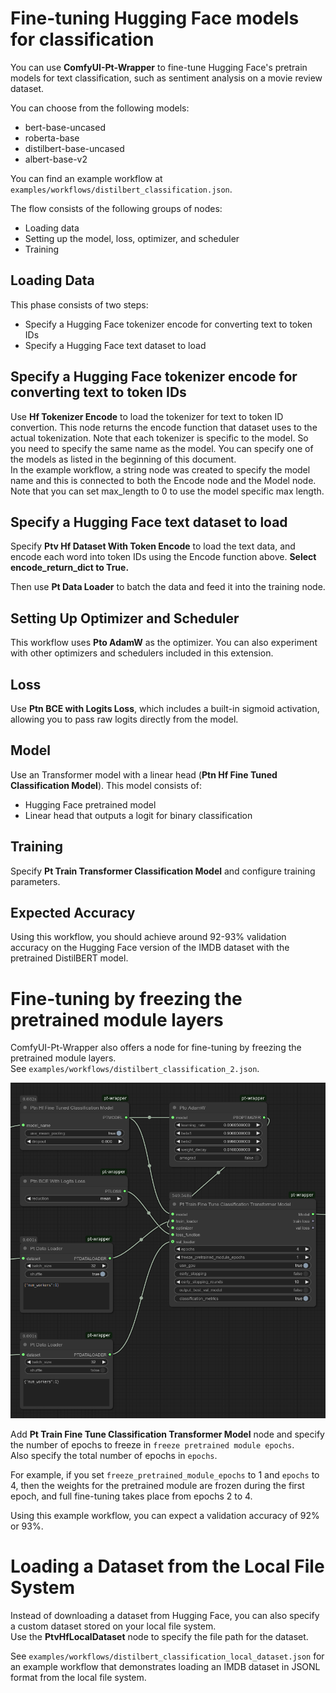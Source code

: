 # Fine-tuning Hugging Face models for classification

You can use **ComfyUI-Pt-Wrapper** to fine-tune Hugging Face's pretrain models for text classification, such as sentiment analysis on a movie review dataset.

You can choose from the following models:
* bert-base-uncased
* roberta-base
* distilbert-base-uncased
* albert-base-v2

You can find an example workflow at `examples/workflows/distilbert_classification.json`.

The flow consists of the following groups of nodes:
* Loading data
* Setting up the model, loss, optimizer, and scheduler
* Training

## Loading Data

This phase consists of two steps:
* Specify a Hugging Face tokenizer encode for converting text to token IDs
* Specify a Hugging Face text dataset to load

## Specify a Hugging Face tokenizer encode for converting text to token IDs
Use **Hf Tokenizer Encode** to load the tokenizer for text to token ID convertion.
This node returns the encode function that dataset uses to the actual tokenization.
Note that each tokenizer is specific to the model. So you need to specify the same name as the model. You can specify one of the models as listed in the beginning of this document.  
 In the example workflow, a string node was created to specify the model name and this is connected to both the Encode node and the Model node.  
Note that you can set max_length to 0 to use the model specific max length.

## Specify a Hugging Face text dataset to load
Specify **Ptv Hf Dataset With Token Encode** to load the text data, and encode each word into token IDs using the Encode function above. **Select encode_return_dict to True.**

Then use **Pt Data Loader** to batch the data and feed it into the training node.

## Setting Up Optimizer and Scheduler

This workflow uses **Pto AdamW** as the optimizer. You can also experiment with other optimizers and schedulers included in this extension.

## Loss

Use **Ptn BCE with Logits Loss**, which includes a built-in sigmoid activation, allowing you to pass raw logits directly from the model.

## Model

Use an Transformer model with a linear head (**Ptn Hf Fine Tuned Classification Model**).
This model consists of:
* Hugging Face pretrained model
* Linear head that outputs a logit for binary classification

## Training

Specify **Pt Train Transformer Classification Model** and configure training parameters.  

## Expected Accuracy

Using this workflow, you should achieve around 92-93% validation accuracy on the Hugging Face version of the IMDB dataset with the pretrained DistilBERT model.

# Fine-tuning by freezing the pretrained module layers

ComfyUI-Pt-Wrapper also offers a node for fine-tuning by freezing the pretrained module layers.  
See `examples/workflows/distilbert_classification_2.json`.

![Workflow](images/distilbert_classification_2.png)

Add **Pt Train Fine Tune Classification Transformer Model** node and specify the number of epochs to freeze in `freeze pretrained module epochs`.  
Also specify the total number of epochs in `epochs`.

For example, if you set `freeze_pretrained_module_epochs` to 1 and `epochs` to 4, then the weights for the pretrained module are frozen during the first epoch, and full fine-tuning takes place from epochs 2 to 4.

Using this example workflow, you can expect a validation accuracy of 92% or 93%.

# Loading a Dataset from the Local File System

Instead of downloading a dataset from Hugging Face, you can also specify a custom dataset stored on your local file system.  
Use the **PtvHfLocalDataset** node to specify the file path for the dataset.

See `examples/workflows/distilbert_classification_local_dataset.json` for an example workflow that demonstrates loading an IMDB dataset in JSONL format from the local file system.
